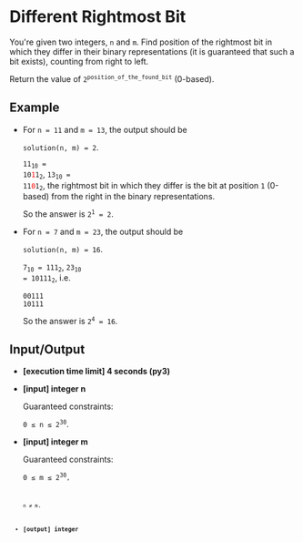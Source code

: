 # Different Rightmost Bit

You're given two integers, `n` and `m`. Find position of the rightmost bit in which they differ in their binary representations (it is guaranteed that such a bit exists), counting from right to left.

Return the value of <code>2<sup>position_of_the_found_bit</sup></code> (0-based).

## Example

- For `n = 11` and `m = 13`, the output should be

    `solution(n, m) = 2`.

    <code>11<sub>10</sub> = 10<span style="color:red">1</span>1<sub>2</sub></code>, <code>13<sub>10</sub> = 11<span style="color:red">0</span>1<sub>2</sub></code>, the rightmost bit in which they differ is the bit at position `1` (0-based) from the right in the binary representations.

    So the answer is <code>2<sup>1</sup> = 2</code>.

- For `n = 7` and `m = 23`, the output should be

    `solution(n, m) = 16`.

    <code>7<sub>10</sub> = 111<sub>2</sub></code>, <code>23<sub>10</sub> = 10111<sub>2</sub></code>, i.e.

    ```
    00111
    10111
    ```

    So the answer is <code>2<sup>4</sup> = 16</code>.

## Input/Output

- **[execution time limit] 4 seconds (py3)**

- **[input] integer n**

	Guaranteed constraints:

	<code>0 ≤ n ≤ 2<sup>30</sup></code>.

- **[input] integer m**

	Guaranteed constraints:

	<code>0 ≤ m ≤ 2<sup>30</sup><code>,

	`n ≠ m`.

- **[output] integer**

